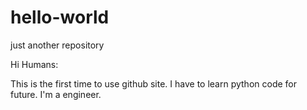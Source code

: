 # hello-world
just another repository

Hi Humans:

This is the first time to use github site.
I have to learn python code for future.
I'm a engineer.
